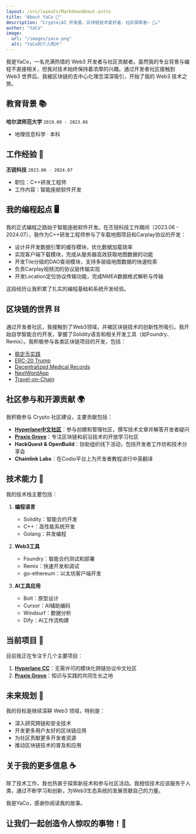 ```yaml
---
layout: /src/layouts/MarkdownAbout.astro
title: "About YaCo 🚀"
description: "Crypto|AI 开发者，区块链技术爱好者，社区探索者~ 🚀☕"
author: "YaCo"
image:
  url: "/images/yaco.png"
  alt: "YaCo的个人照片"
---
```


我是YaCo，一名充满热情的 Web3 开发者与社区贡献者。虽然我的专业背景与编程不直接相关，但我对技术始终保持着浓厚的兴趣。通过开发者社区接触到 Web3 世界后，我被区块链的去中心化理念深深吸引，开始了我的 Web3 技术之旅。

## 教育背景 📚

**哈尔滨师范大学** `2019.09 - 2023.06`
- 地理信息科学 · 本科

## 工作经验 💼

**丕锐科技** `2023.06 - 2024.07`
- 职位：C++研发工程师
- 工作内容：智能座舱软件开发

## 我的编程起点 🖥️

我的正式编程之路始于智能座舱软件开发。在丕锐科技工作期间（2023.06 - 2024.07），我作为C++研发工程师参与了车载地图项目和Carplay协议的开发：

- 设计并开发数据引擎的缓存模块，优化数据加载效率
- 实现客户端下载模块，完成从服务器高效获取地图数据的功能
- 开发Tile分级的DAO查询模块，支持多层级地图数据的快速检索
- 负责Carplay视频流的协议层传输实现
- 开发Location定位协议传输功能，完成NMEA数据格式解析与传输

这段经历让我积累了扎实的编程基础和系统开发经验。

## 区块链的世界 ⛓️

通过开发者社区，我接触到了Web3领域，并被区块链技术的创新性所吸引。我开始自学智能合约开发，掌握了Solidity语言和相关开发工具（如Foundry、Remix）。我积极参与各类区块链项目的开发，包括：

- [稳定币实践](https://sepolia.etherscan.io/address/0xED0dA07064546F7D12b169a1Bd1548016aD06829)
- [ERC-20 Trump](https://sepolia.etherscan.io/address/0x619010ce97fd38c0e058687cf3e3a3d45da8214a)
- [Decentralized Medical Records](https://github.com/hackathon-Decentralized-Medical-Records)
- [NextWordApp](https://github.com/NextWordApp)
- [Travel-on-Chain](https://github.com/Travel-on-chain)

## 社区参与和开源贡献 🌍

我积极参与 Crypto 社区建设，主要贡献包括：

- **[Hyperlane中文社区](Hyperlane.cc)**：参与创建和管理社区，撰写技术文章并解答开发者疑问
- **[Praxis Grove](https://github.com/PraxisGrove)**：专注区块链和前沿技术的开放学习社区
- **HackQuest & OpenBuild**：协助组织线下活动，包括开发者工作坊和技术分享会
- **Chainlink Labs**：在Codio平台上为开发者教程进行中英翻译


## 技术能力 🧠

我的技术栈主要包括：

1. **编程语言**
   - Solidity：智能合约开发
   - C++：高性能系统开发
   - Golang：并发编程

2. **Web3工具**
   - Foundry：智能合约测试和部署
   - Remix：快速开发和调试
   - go-ethereum：以太坊客户端开发

3. **AI工具应用**
   - Bolt：原型设计
   - Cursor：AI辅助编码
   - Windsurf：数据分析
   - Dify：AI工作流构建

## 当前项目 🚀

目前我正在专注于几个主要项目：

1. **[Hyperlane CC](Hyperlane.cc)**：无需许可的模块化跨链协议中文社区
2. **[Praxis Grove](https://github.com/PraxisGrove)**：知识与实践的共同生长之地

## 未来规划 🎯

我的目标是继续深耕 Web3 领域，特别是：

- 深入研究跨链和安全技术
- 开发更多用户友好的区块链应用
- 为社区贡献更多开发者资源
- 推动区块链技术的普及和应用

## 关于我的更多信息 ☕

除了技术工作，我也热衷于探索新技术和参与社区活动。我相信技术应该服务于人类，通过不断学习和创新，为Web3生态系统的发展贡献自己的力量。

我是YaCo，感谢你阅读我的故事。

## 让我们一起创造令人惊叹的事物！🚀 